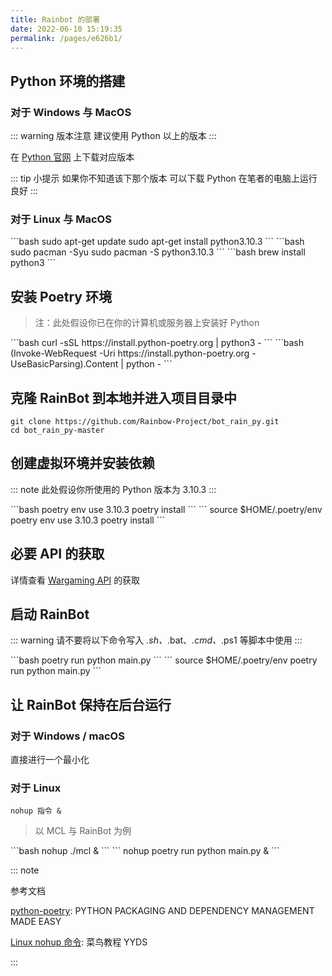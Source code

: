 ```yaml
---
title: Rainbot 的部署
date: 2022-06-10 15:19:35
permalink: /pages/e626b1/
---
```


## Python 环境的搭建

### 对于 Windows 与 MacOS

::: warning 版本注意
建议使用 Python<Badge text="3.10.0"/> 以上的版本
:::

在 [Python 官网](https://www.python.org/downloads/) 上下载对应版本

::: tip 小提示
如果你不知道该下那个版本
可以下载 Python<Badge text="3.10.3"/>
在笔者的电脑上运行良好
:::

### 对于 Linux 与 MacOS

<code-group>
  <code-block title="Ubuntu 16.10 或更新" active>
  ```bash
    sudo apt-get update
    sudo apt-get install python3.10.3
  ```
  </code-block>

  <code-block title="ArchLinux">
  ```bash
  sudo pacman -Syu
  sudo pacman -S python3.10.3
  ```
  </code-block>

  <code-block title="MacOS">
  ```bash
  brew install python3
  ```
  </code-block>
</code-group>

## 安装 Poetry 环境
> 注：此处假设你已在你的计算机或服务器上安装好 Python<Badge text="3.10.3"/>

<code-group>
  <code-block title="macOS / Linux / BashOnWindows" active>
  ```bash
    curl -sSL https://install.python-poetry.org | python3 -
  ```
  </code-block>

  <code-block title="Windows Powershell">
  ```bash
  (Invoke-WebRequest -Uri https://install.python-poetry.org -UseBasicParsing).Content | python -
  ```
  </code-block>
</code-group>

## 克隆 RainBot 到本地并进入项目目录中

```
git clone https://github.com/Rainbow-Project/bot_rain_py.git
cd bot_rain_py-master
```

## 创建虚拟环境并安装依赖

::: note
此处假设你所使用的 Python 版本为 3.10.3
:::

<code-group>
  <code-block title="Windows/Linux" active>
  ```bash
  poetry env use 3.10.3
  poetry install
  ```
  </code-block>

  <code-block title="MacOS">
  ```
  source $HOME/.poetry/env
  poetry env use 3.10.3
  poetry install
  ```
  </code-block>
</code-group>

##  必要 API 的获取

详情查看 [Wargaming API](/pages/9a6847/) 的获取

## 启动 RainBot

::: warning
请不要将以下命令写入 *.sh、*.bat、*.cmd、*.ps1 等脚本中使用
:::

<code-group>
  <code-block title="Windows/Linux" active>
  ```bash
  poetry run python main.py
  ```
  </code-block>

  <code-block title="MacOS">
  ```
  source $HOME/.poetry/env
  poetry run python main.py
  ```
  </code-block>
</code-group>

## 让 RainBot 保持在后台运行

### 对于 Windows / macOS

直接进行一个最小化

### 对于 Linux

```
nohup 指令 &
```

> 以 MCL 与 RainBot 为例

<code-group>
  <code-block title="MCL" active>
  ```bash
  nohup ./mcl &
  ```
  </code-block>

  <code-block title="RainBot">
  ```
  nohup poetry run python main.py &
  ```
  </code-block>
</code-group>

::: note

参考文档

[python-poetry](https://python-poetry.org/docs/): PYTHON PACKAGING AND DEPENDENCY MANAGEMENT MADE EASY



[Linux nohup 命令](https://www.runoob.com/linux/linux-comm-nohup.html): 菜鸟教程 YYDS


:::
